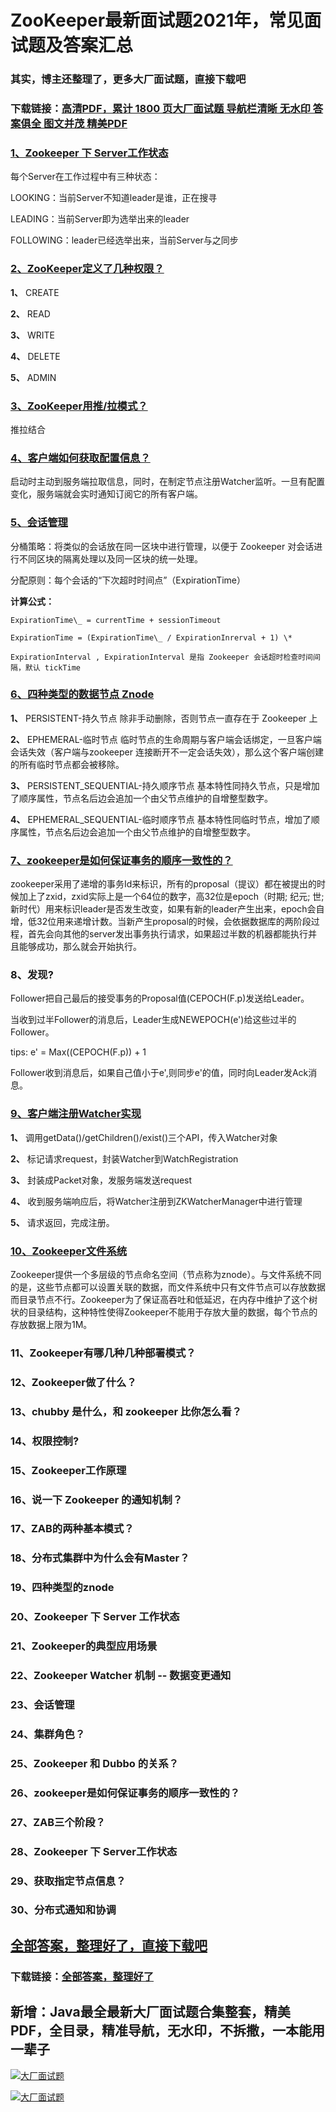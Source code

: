 # ZooKeeper最新面试题2021年，常见面试题及答案汇总

### 其实，博主还整理了，更多大厂面试题，直接下载吧

### 下载链接：[高清PDF，累计 1800 页大厂面试题  导航栏清晰 无水印  答案俱全 图文并茂  精美PDF](https://github.com/liantengda/JavaEngineerBooks/blob/master/docs/index.md)



### [1、Zookeeper 下 Server工作状态](https://github.com/liantengda/JavaEngineerBooks/blob/master/docs/ZooKeeper/ZooKeeper最新面试题2021年，常见面试题及答案汇总.md#1zookeeper-下-server工作状态)  


每个Server在工作过程中有三种状态：

LOOKING：当前Server不知道leader是谁，正在搜寻

LEADING：当前Server即为选举出来的leader

FOLLOWING：leader已经选举出来，当前Server与之同步


### [2、ZooKeeper定义了几种权限？](https://github.com/liantengda/JavaEngineerBooks/blob/master/docs/ZooKeeper/ZooKeeper最新面试题2021年，常见面试题及答案汇总.md#2zookeeper定义了几种权限)  


**1、** CREATE

**2、** READ

**3、** WRITE

**4、** DELETE

**5、** ADMIN


### [3、ZooKeeper用推/拉模式？](https://github.com/liantengda/JavaEngineerBooks/blob/master/docs/ZooKeeper/ZooKeeper最新面试题2021年，常见面试题及答案汇总.md#3zookeeper用推/拉模式)  


推拉结合


### [4、客户端如何获取配置信息？](https://github.com/liantengda/JavaEngineerBooks/blob/master/docs/ZooKeeper/ZooKeeper最新面试题2021年，常见面试题及答案汇总.md#4客户端如何获取配置信息)  


启动时主动到服务端拉取信息，同时，在制定节点注册Watcher监听。一旦有配置变化，服务端就会实时通知订阅它的所有客户端。

### [5、会话管理](https://github.com/liantengda/JavaEngineerBooks/blob/master/docs/ZooKeeper/ZooKeeper最新面试题2021年，常见面试题及答案汇总.md#5会话管理)  


分桶策略：将类似的会话放在同一区块中进行管理，以便于 Zookeeper 对会话进行不同区块的隔离处理以及同一区块的统一处理。

分配原则：每个会话的“下次超时时间点”（ExpirationTime）

**计算公式：**

```
ExpirationTime\_ = currentTime + sessionTimeout

ExpirationTime = (ExpirationTime\_ / ExpirationInrerval + 1) \*

ExpirationInterval , ExpirationInterval 是指 Zookeeper 会话超时检查时间间隔，默认 tickTime
```


### [6、四种类型的数据节点 Znode](https://github.com/liantengda/JavaEngineerBooks/blob/master/docs/ZooKeeper/ZooKeeper最新面试题2021年，常见面试题及答案汇总.md#6四种类型的数据节点-znode)  


**1、** PERSISTENT-持久节点 除非手动删除，否则节点一直存在于 Zookeeper 上

**2、** EPHEMERAL-临时节点 临时节点的生命周期与客户端会话绑定，一旦客户端会话失效（客户端与zookeeper 连接断开不一定会话失效），那么这个客户端创建的所有临时节点都会被移除。

**3、** PERSISTENT_SEQUENTIAL-持久顺序节点 基本特性同持久节点，只是增加了顺序属性，节点名后边会追加一个由父节点维护的自增整型数字。

**4、** EPHEMERAL_SEQUENTIAL-临时顺序节点 基本特性同临时节点，增加了顺序属性，节点名后边会追加一个由父节点维护的自增整型数字。


### [7、zookeeper是如何保证事务的顺序一致性的？](https://github.com/liantengda/JavaEngineerBooks/blob/master/docs/ZooKeeper/ZooKeeper最新面试题2021年，常见面试题及答案汇总.md#7zookeeper是如何保证事务的顺序一致性的)  


zookeeper采用了递增的事务Id来标识，所有的proposal（提议）都在被提出的时候加上了zxid，zxid实际上是一个64位的数字，高32位是epoch（时期; 纪元; 世; 新时代）用来标识leader是否发生改变，如果有新的leader产生出来，epoch会自增，低32位用来递增计数。当新产生proposal的时候，会依据数据库的两阶段过程，首先会向其他的server发出事务执行请求，如果超过半数的机器都能执行并且能够成功，那么就会开始执行。


### 8、发现?

Follower把自己最后的接受事务的Proposal值(CEPOCH(F.p)发送给Leader。

当收到过半Follower的消息后，Leader生成NEWEPOCH(e')给这些过半的Follower。

tips: e' = Max((CEPOCH(F.p)) + 1

Follower收到消息后，如果自己值小于e',则同步e'的值，同时向Leader发Ack消息。


### [9、客户端注册Watcher实现](https://github.com/liantengda/JavaEngineerBooks/blob/master/docs/ZooKeeper/ZooKeeper最新面试题2021年，常见面试题及答案汇总.md#9客户端注册watcher实现)  


**1、** 调用getData()/getChildren()/exist()三个API，传入Watcher对象

**2、** 标记请求request，封装Watcher到WatchRegistration

**3、** 封装成Packet对象，发服务端发送request

**4、** 收到服务端响应后，将Watcher注册到ZKWatcherManager中进行管理

**5、** 请求返回，完成注册。


### [10、Zookeeper文件系统](https://github.com/liantengda/JavaEngineerBooks/blob/master/docs/ZooKeeper/ZooKeeper最新面试题2021年，常见面试题及答案汇总.md#10zookeeper文件系统)  


Zookeeper提供一个多层级的节点命名空间（节点称为znode）。与文件系统不同的是，这些节点都可以设置关联的数据，而文件系统中只有文件节点可以存放数据而目录节点不行。Zookeeper为了保证高吞吐和低延迟，在内存中维护了这个树状的目录结构，这种特性使得Zookeeper不能用于存放大量的数据，每个节点的存放数据上限为1M。


### 11、Zookeeper有哪几种几种部署模式？
### 12、Zookeeper做了什么？
### 13、chubby 是什么，和 zookeeper 比你怎么看？
### 14、权限控制?
### 15、Zookeeper工作原理
### 16、说一下 Zookeeper 的通知机制？
### 17、ZAB的两种基本模式？
### 18、分布式集群中为什么会有Master？
### 19、四种类型的znode
### 20、Zookeeper 下 Server 工作状态
### 21、Zookeeper的典型应用场景
### 22、Zookeeper Watcher 机制 -- 数据变更通知
### 23、会话管理
### 24、集群角色？
### 25、Zookeeper 和 Dubbo 的关系？
### 26、zookeeper是如何保证事务的顺序一致性的？
### 27、ZAB三个阶段？
### 28、Zookeeper 下 Server工作状态
### 29、获取指定节点信息？
### 30、分布式通知和协调




## [全部答案，整理好了，直接下载吧](https://github.com/liantengda/JavaEngineerBooks/blob/master/docs/daan.md)

### 下载链接：[全部答案，整理好了](https://github.com/liantengda/JavaEngineerBooks/blob/master/docs/daan.md)




## 新增：Java最全最新大厂面试题合集整套，精美PDF，全目录，精准导航，无水印，不拆撒，一本能用一辈子

[![大厂面试题](http://shasengbufa.com/1.jpg "叶子创业记")](http://shasengbufa.com/wechat.jpg "叶子创业记")

[![大厂面试题](http://shasengbufa.com/wechat.jpg "叶子创业记")](http://shasengbufa.com/wechat.jpg "叶子创业记")
